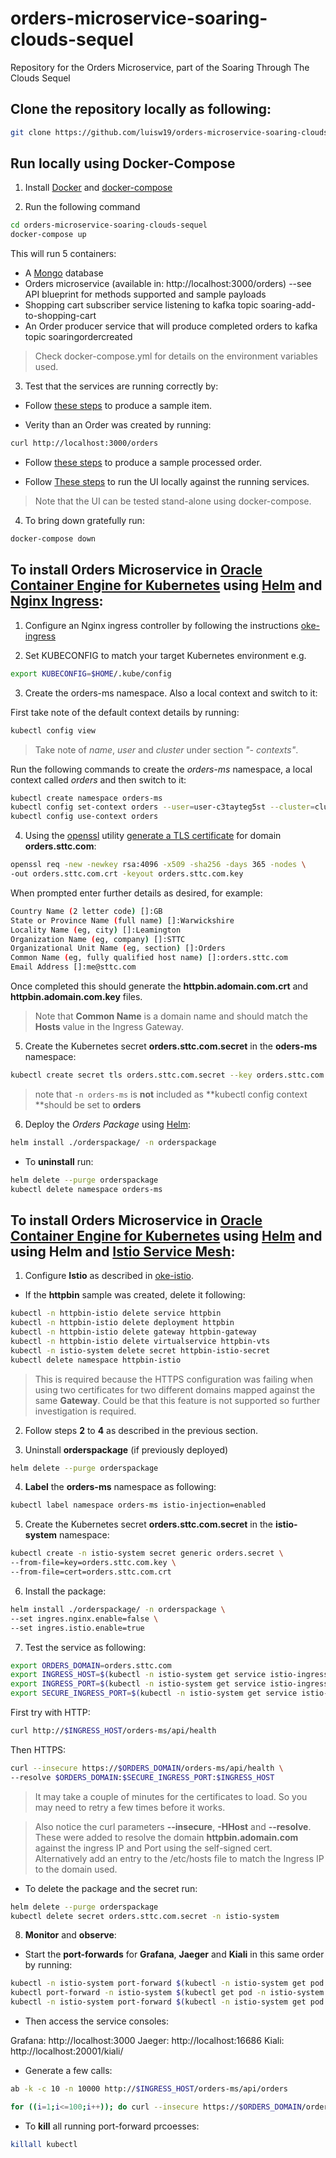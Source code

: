 # orders-microservice-soaring-clouds-sequel

Repository for the Orders Microservice, part of the Soaring Through The Clouds Sequel

## Clone the repository locally as following:

```bash
git clone https://github.com/luisw19/orders-microservice-soaring-clouds-sequel.git
```

## Run locally using Docker-Compose

1) Install [Docker](https://www.docker.com/get-started) and [docker-compose](https://docs.docker.com/compose/install/)

2) Run the following command

```bash
cd orders-microservice-soaring-clouds-sequel
docker-compose up
```
This will run 5 containers:

- A [Mongo](https://www.mongodb.com/) database
- Orders microservice (available in: http://localhost:3000/orders) --see API blueprint for methods supported and sample payloads
- Shopping cart subscriber service listening to kafka topic soaring-add-to-shopping-cart
- An Order producer service that will produce completed orders to kafka topic soaringordercreated

> Check docker-compose.yml for details on the environment variables used.

3) Test that the services are running correctly by:

- Follow [these steps](https://github.com/luisw19/orders-microservice-soaring-clouds-sequel/tree/master/orders-producer-ms) to produce a sample item.

- Verity than an Order was created by running:

```bash
curl http://localhost:3000/orders
```

- Follow [these steps](https://github.com/luisw19/orders-microservice-soaring-clouds-sequel/tree/master/orders-producer-ms) to produce a sample processed order.

- Follow [These steps](https://github.com/luisw19/orders-microservice-soaring-clouds-sequel/tree/master/ui) to run the UI locally against the running services.

> Note that the UI can be tested stand-alone using docker-compose.

4) To bring down gratefully run:

```bash
docker-compose down
```

## To install Orders Microservice in [Oracle Container Engine for Kubernetes](https://cloud.oracle.com/containers/kubernetes-engine) using [Helm](https://helm.sh/) and [Nginx Ingress](https://kubernetes.github.io/ingress-nginx/):

1) Configure an Nginx ingress controller by following the instructions [oke-ingress](https://luisw19.github.io/oci-series/oke-istio/)

2) Set KUBECONFIG to match your target Kubernetes environment e.g.

```bash
export KUBECONFIG=$HOME/.kube/config
```

3) Create the orders-ms namespace. Also a local context and switch to it:

First take note of the default context details by running:

```bash
kubectl config view
```

> Take note of *name*, *user* and *cluster* under section *"- contexts"*.

Run the following commands to create the *orders-ms* namespace, a local context
called *orders* and then switch to it:

```bash
kubectl create namespace orders-ms
kubectl config set-context orders --user=user-c3tayteg5st --cluster=cluster-c3tayteg5st --namespace=orders-ms
kubectl config use-context orders
```

4) Using the [openssl](https://www.openssl.org/) utility [generate a TLS certificate](https://istio.io/docs/tasks/traffic-management/secure-ingress/sds/) for domain **orders.sttc.com**:

```bash
openssl req -new -newkey rsa:4096 -x509 -sha256 -days 365 -nodes \
-out orders.sttc.com.crt -keyout orders.sttc.com.key
```

When prompted enter further details as desired, for example:

```bash
Country Name (2 letter code) []:GB
State or Province Name (full name) []:Warwickshire
Locality Name (eg, city) []:Leamington
Organization Name (eg, company) []:STTC
Organizational Unit Name (eg, section) []:Orders
Common Name (eg, fully qualified host name) []:orders.sttc.com
Email Address []:me@sttc.com
```

Once completed this should generate the **httpbin.adomain.com.crt** and **httpbin.adomain.com.key** files.

> Note that **Common Name** is a domain name and should match
> the **Hosts** value in the Ingress Gateway.

5) Create the Kubernetes secret **orders.sttc.com.secret** in the **oders-ms** namespace:

```bash
kubectl create secret tls orders.sttc.com.secret --key orders.sttc.com.key --cert orders.sttc.com.crt
```

> note that `-n orders-ms` is **not** included as **kubectl config context **should be set to **orders**

6) Deploy the *Orders Package* using [Helm](https://helm.sh/):

```bash
helm install ./orderspackage/ -n orderspackage
```

- To **uninstall** run:

```bash
helm delete --purge orderspackage
kubectl delete namespace orders-ms
```

## To install Orders Microservice in [Oracle Container Engine for Kubernetes](https://cloud.oracle.com/containers/kubernetes-engine) using [Helm](https://helm.sh/) and using Helm and [Istio Service Mesh](https://istio.io/docs/concepts/what-is-istio/):

1) Configure **Istio** as described in [oke-istio](https://github.com/luisw19/orders-microservice-soaring-clouds-sequel/tree/master/oke-istio).

- If the **httpbin** sample was created, delete it following:

```bash
kubectl -n httpbin-istio delete service httpbin
kubectl -n httpbin-istio delete deployment httpbin
kubectl -n httpbin-istio delete gateway httpbin-gateway
kubectl -n httpbin-istio delete virtualservice httpbin-vts
kubectl -n istio-system delete secret httpbin-istio-secret
kubectl delete namespace httpbin-istio
```

> This is required because the HTTPS configuration was failing when using two
> certificates for two different domains mapped against the same **Gateway**.
> Could be that this feature is not supported so further investigation is required.

2) Follow steps **2** to **4** as described in the previous section.


3) Uninstall **orderspackage** (if previously deployed)

```bash
helm delete --purge orderspackage
```

4) **Label** the **orders-ms** namespace as following:

```bash
kubectl label namespace orders-ms istio-injection=enabled
```

5) Create the Kubernetes secret **orders.sttc.com.secret** in the **istio-system** namespace:

```bash
kubectl create -n istio-system secret generic orders.secret \
--from-file=key=orders.sttc.com.key \
--from-file=cert=orders.sttc.com.crt
```

6) Install the package:

```bash
helm install ./orderspackage/ -n orderspackage \
--set ingres.nginx.enable=false \
--set ingres.istio.enable=true
```

7) Test the service as following:

```bash
export ORDERS_DOMAIN=orders.sttc.com
export INGRESS_HOST=$(kubectl -n istio-system get service istio-ingressgateway -o jsonpath='{.status.loadBalancer.ingress[0].ip}')
export INGRESS_PORT=$(kubectl -n istio-system get service istio-ingressgateway -o jsonpath='{.spec.ports[?(@.name=="http2")].port}')
export SECURE_INGRESS_PORT=$(kubectl -n istio-system get service istio-ingressgateway -o jsonpath='{.spec.ports[?(@.name=="https")].port}')
```

First try with HTTP:
```bash
curl http://$INGRESS_HOST/orders-ms/api/health
```

Then HTTPS:
```bash
curl --insecure https://$ORDERS_DOMAIN/orders-ms/api/health \
--resolve $ORDERS_DOMAIN:$SECURE_INGRESS_PORT:$INGRESS_HOST
```

> It may take a couple of minutes for the certificates to load. So you may need to retry a few times before it works.

> Also notice the curl parameters **--insecure**, **-HHost** and **--resolve**. These were added
> to resolve the domain **httpbin.adomain.com** against the ingress IP and Port using the self-signed cert.
> Alternatively add an entry to the /etc/hosts file to match
> the Ingress IP to the domain used.

- To delete the package and the secret run:

```bash
helm delete --purge orderspackage
kubectl delete secret orders.sttc.com.secret -n istio-system
```

8) **Monitor** and **observe**:

- Start the **port-forwards** for **Grafana**, **Jaeger** and **Kiali** in this same order by running:

```bash
kubectl -n istio-system port-forward $(kubectl -n istio-system get pod -l app=grafana -o jsonpath='{.items[0].metadata.name}') 3000:3000 &
kubectl port-forward -n istio-system $(kubectl get pod -n istio-system -l app=jaeger -o jsonpath='{.items[0].metadata.name}') 16686:16686 &
kubectl -n istio-system port-forward $(kubectl -n istio-system get pod -l app=kiali -o jsonpath='{.items[0].metadata.name}') 20001:20001 &
```

- Then access the service consoles:

Grafana: http://localhost:3000
Jaeger: http://localhost:16686
Kiali: http://localhost:20001/kiali/

- Generate a few calls:

```bash
ab -k -c 10 -n 10000 http://$INGRESS_HOST/orders-ms/api/orders
```

```bash
for ((i=1;i<=100;i++)); do curl --insecure https://$ORDERS_DOMAIN/orders-ms/api/orders --resolve $ORDERS_DOMAIN:$SECURE_INGRESS_PORT:$INGRESS_HOST; done
```

- To **kill** all running port-forward prcoesses:

```bash
killall kubectl
```
